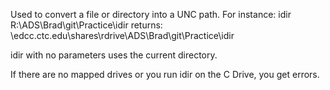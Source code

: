 Used to convert a file or directory into a UNC path. For instance:
    idir R:\ADS\Brad\git\Practice\idir
returns:
    \\edcc.ctc.edu\shares\rdrive\ADS\Brad\git\Practice\idir
    
idir with no parameters uses the current directory.

If there are no mapped drives or you run idir on the C Drive, you get errors.
